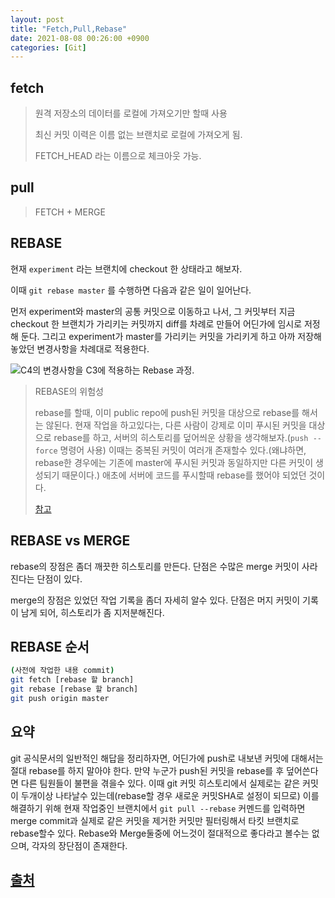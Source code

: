 ```yaml
---
layout: post
title: "Fetch,Pull,Rebase"
date: 2021-08-08 00:26:00 +0900
categories: [Git]
---
```


## fetch

> 원격 저장소의 데이터를 로컬에 가져오기만 할때 사용
>
> 최신 커밋 이력은 이름 없는 브랜치로 로컬에 가져오게 됨. 
>
> FETCH_HEAD 라는 이름으로 체크아웃 가능.

## pull

> FETCH + MERGE

## REBASE

현재 ```experiment``` 라는 브랜치에 checkout 한 상태라고 해보자.

이때 ```git rebase master``` 를 수행하면 다음과 같은 일이 일어난다.

먼저 experiment와 master의 공통 커밋으로 이동하고 나서, 그 커밋부터 지금 checkout 한 브랜치가 가리키는 커밋까지 diff를 차례로 만들어 어딘가에 임시로 저정해 둔다. 그리고 experiment가 master를 가리키는 커밋을 가리키게 하고 아까 저장해 놓았던 변경사항을 차례대로 적용한다. 

![`C4`의 변경사항을 `C3`에 적용하는 Rebase 과정.](https://git-scm.com/book/en/v2/images/basic-rebase-3.png)

>REBASE의 위험성
>
>rebase를 할때, 이미  public repo에 push된 커밋을 대상으로 rebase를 해서는 않된다. 현재 작업을 하고있다는, 다른 사람이 강제로 이미 푸시된 커밋을 대상으로 rebase를 하고, 서버의 히스토리를 덮어씌운 상황을 생각해보자.(```push --force``` 명령어 사용) 이때는 중복된 커밋이 여러개 존재할수 있다.(왜냐하면, rebase한 경우에는 기존에 master에 푸시된 커밋과 동일하지만 다른 커밋이 생성되기 때문이다.) 애초에 서버에 코드를 푸시할때 rebase를 했어야 되었던 것이다.
>
>[참고](https://git-scm.com/book/ko/v2/Git-%EB%B8%8C%EB%9E%9C%EC%B9%98-Rebase-%ED%95%98%EA%B8%B0)

## REBASE vs MERGE

rebase의 장점은 좀더 깨끗한 히스토리를 만든다. 단점은 수많은 merge 커밋이 사라진다는 단점이 있다.

merge의 장점은 있었던 작업 기록을 좀더 자세히 알수 있다. 단점은 머지 커밋이 기록이 남게 되어, 히스토리가 좀 지저분해진다.

## REBASE 순서

``` sh
(사전에 작업한 내용 commit)
git fetch [rebase 할 branch]
git rebase [rebase 할 branch]
git push origin master
```

## 요약

git 공식문서의 일반적인 해답을 정리하자면, 어딘가에 push로 내보낸 커밋에 대해서는 절대 rebase를 하지 말아야 한다. 만약 누군가 push된 커밋을 rebase를 후 덮어쓴다면 다른 팀원들이 불편을 겪을수 있다. 이때 git 커밋 히스토리에서 실제로는 같은 커밋이 두개이상 나타날수 있는데(rebase할 경우 새로운 커밋SHA로 설정이 되므로) 이를 해결하기 위해 현재 작업중인 브랜치에서 `git pull --rebase` 커멘드를 입력하면 merge commit과 실제로 같은 커밋을 제거한 커밋만 필터링해서 타킷 브랜치로 rebase할수 있다. Rebase와 Merge둘중에 어느것이 절대적으로 좋다라고 볼수는 없으며, 각자의 장단점이 존재한다.

## [출처](https://git-scm.com/book/ko/v2/Git-%EB%B8%8C%EB%9E%9C%EC%B9%98-Rebase-%ED%95%98%EA%B8%B0)


